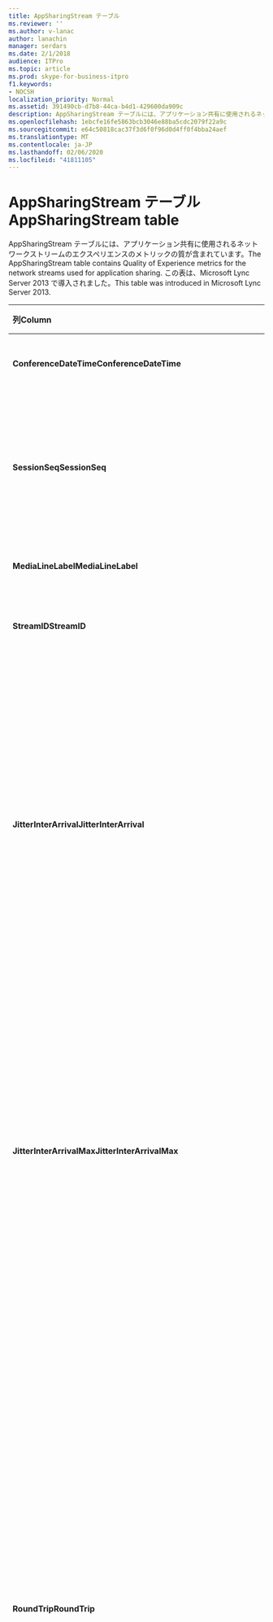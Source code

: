 ```yaml
---
title: AppSharingStream テーブル
ms.reviewer: ''
ms.author: v-lanac
author: lanachin
manager: serdars
ms.date: 2/1/2018
audience: ITPro
ms.topic: article
ms.prod: skype-for-business-itpro
f1.keywords:
- NOCSH
localization_priority: Normal
ms.assetid: 391490cb-d7b8-44ca-b4d1-429600da909c
description: AppSharingStream テーブルには、アプリケーション共有に使用されるネットワークストリームのエクスペリエンスのメトリックの質が含まれています。 この表は、Microsoft Lync Server 2013 で導入されました。
ms.openlocfilehash: 1ebcfe16fe5863bcb3046e88ba5cdc2079f22a9c
ms.sourcegitcommit: e64c50818cac37f3d6f0f96d0d4ff0f4bba24aef
ms.translationtype: MT
ms.contentlocale: ja-JP
ms.lasthandoff: 02/06/2020
ms.locfileid: "41811105"
---
```

# <a name="appsharingstream-table"></a><span data-ttu-id="e3c29-104">AppSharingStream テーブル</span><span class="sxs-lookup"><span data-stu-id="e3c29-104">AppSharingStream table</span></span>
 
<span data-ttu-id="e3c29-105">AppSharingStream テーブルには、アプリケーション共有に使用されるネットワークストリームのエクスペリエンスのメトリックの質が含まれています。</span><span class="sxs-lookup"><span data-stu-id="e3c29-105">The AppSharingStream table contains Quality of Experience metrics for the network streams used for application sharing.</span></span> <span data-ttu-id="e3c29-106">この表は、Microsoft Lync Server 2013 で導入されました。</span><span class="sxs-lookup"><span data-stu-id="e3c29-106">This table was introduced in Microsoft Lync Server 2013.</span></span>
  
|<span data-ttu-id="e3c29-107">**列**</span><span class="sxs-lookup"><span data-stu-id="e3c29-107">**Column**</span></span>|<span data-ttu-id="e3c29-108">**データ型**</span><span class="sxs-lookup"><span data-stu-id="e3c29-108">**Data Type**</span></span>|<span data-ttu-id="e3c29-109">**キー/インデックス**</span><span class="sxs-lookup"><span data-stu-id="e3c29-109">**Key/Index**</span></span>|<span data-ttu-id="e3c29-110">**詳細**</span><span class="sxs-lookup"><span data-stu-id="e3c29-110">**Details**</span></span>|
|:-----|:-----|:-----|:-----|
|<span data-ttu-id="e3c29-111">**ConferenceDateTime**</span><span class="sxs-lookup"><span data-stu-id="e3c29-111">**ConferenceDateTime**</span></span> <br/> |<span data-ttu-id="e3c29-112">dateTime</span><span class="sxs-lookup"><span data-stu-id="e3c29-112">dateTime</span></span>  <br/> |<span data-ttu-id="e3c29-113">プライマリ、外部</span><span class="sxs-lookup"><span data-stu-id="e3c29-113">Primary, Foreign</span></span>  <br/> |<span data-ttu-id="e3c29-114">セッションが開始された日付と時刻。</span><span class="sxs-lookup"><span data-stu-id="e3c29-114">Date and time that the session started.</span></span>  <br/> |
|<span data-ttu-id="e3c29-115">**SessionSeq**</span><span class="sxs-lookup"><span data-stu-id="e3c29-115">**SessionSeq**</span></span> <br/> |<span data-ttu-id="e3c29-116">int</span><span class="sxs-lookup"><span data-stu-id="e3c29-116">int</span></span>  <br/> |<span data-ttu-id="e3c29-117">プライマリ、外部</span><span class="sxs-lookup"><span data-stu-id="e3c29-117">Primary, Foreign</span></span>  <br/> |<span data-ttu-id="e3c29-118">同じ日付と同時に開始したセッションを区別するために使用されるシーケンシャル識別子。</span><span class="sxs-lookup"><span data-stu-id="e3c29-118">Sequential identifier used to distinguish between sessions that started on the same date and at the same time.</span></span>  <br/> |
|<span data-ttu-id="e3c29-119">**MediaLineLabel**</span><span class="sxs-lookup"><span data-stu-id="e3c29-119">**MediaLineLabel**</span></span> <br/> |<span data-ttu-id="e3c29-120">tinyint</span><span class="sxs-lookup"><span data-stu-id="e3c29-120">tinyint</span></span>  <br/> |<span data-ttu-id="e3c29-121">プライマリ、外部</span><span class="sxs-lookup"><span data-stu-id="e3c29-121">Primary, Foreign</span></span>  <br/> | <span data-ttu-id="e3c29-122">「 [MediaLine テーブル](https://docs.microsoft.com/skypeforbusiness/schema-reference/quality-of-experience-qoe-database-schema/medialine-0)」を参照してください。</span><span class="sxs-lookup"><span data-stu-id="e3c29-122">See [MediaLine Table](https://docs.microsoft.com/skypeforbusiness/schema-reference/quality-of-experience-qoe-database-schema/medialine-0).</span></span> <br/> |
|<span data-ttu-id="e3c29-123">**StreamID**</span><span class="sxs-lookup"><span data-stu-id="e3c29-123">**StreamID**</span></span> <br/> |<span data-ttu-id="e3c29-124">int</span><span class="sxs-lookup"><span data-stu-id="e3c29-124">int</span></span>  <br/> |<span data-ttu-id="e3c29-125">Primary</span><span class="sxs-lookup"><span data-stu-id="e3c29-125">Primary</span></span>  <br/> |<span data-ttu-id="e3c29-126">アプリケーション共有ストリームの一意の識別子。</span><span class="sxs-lookup"><span data-stu-id="e3c29-126">Unique identifier of the application sharing stream.</span></span>  <br/> |
|<span data-ttu-id="e3c29-127">**JitterInterArrival**</span><span class="sxs-lookup"><span data-stu-id="e3c29-127">**JitterInterArrival**</span></span> <br/> |<span data-ttu-id="e3c29-128">int</span><span class="sxs-lookup"><span data-stu-id="e3c29-128">int</span></span>  <br/> ||<span data-ttu-id="e3c29-p103">RTP パケットの着信間に検出された平均ジッター (ジッターとは、通話の "揺れ" の測定値です)。通常、この値が高い場合は、輻輳やメディア サーバーの過負荷の原因が考えられます。その結果、音声のひずみや欠落が生じます。</span><span class="sxs-lookup"><span data-stu-id="e3c29-p103">Average jitter detected between RTP packet arrivals. (Jitter is a measure of the "shakiness" of a call.) High jitter values are typically caused by congestion or an overloaded media server, and result in distorted or lost audio.</span></span>  <br/> |
|<span data-ttu-id="e3c29-131">**JitterInterArrivalMax**</span><span class="sxs-lookup"><span data-stu-id="e3c29-131">**JitterInterArrivalMax**</span></span> <br/> |<span data-ttu-id="e3c29-132">int</span><span class="sxs-lookup"><span data-stu-id="e3c29-132">int</span></span>  <br/> ||<span data-ttu-id="e3c29-133">RTP パケット着信の間の最大ジッターが検出されました。</span><span class="sxs-lookup"><span data-stu-id="e3c29-133">Maximum jitter detected between RTP packet arrivals.</span></span> <span data-ttu-id="e3c29-134">(ジッターは、通話の "shakiness" の測定値です)。通常、高ジッターの値は、輻輳または過負荷のメディアサーバーによって発生し、音声が歪むか、失われる原因となります。</span><span class="sxs-lookup"><span data-stu-id="e3c29-134">(Jitter is a measure of the "shakiness" of a call.) High jitter values are typically caused by congestion or an overloaded media server, and result in distorted or lost audio.</span></span>  <br/> |
|<span data-ttu-id="e3c29-135">**RoundTrip**</span><span class="sxs-lookup"><span data-stu-id="e3c29-135">**RoundTrip**</span></span> <br/> |<span data-ttu-id="e3c29-136">int</span><span class="sxs-lookup"><span data-stu-id="e3c29-136">int</span></span>  <br/> ||<span data-ttu-id="e3c29-p105">リアルタイム転送プロトコル (RTP) パケットが別のエンドポイントとの間を往復するのに要する平均時間 (ミリ秒単位)。200 ミリ秒以下の往復時間が許容できる品質と見なされます。</span><span class="sxs-lookup"><span data-stu-id="e3c29-p105">Average amount of (in milliseconds) required for a Real-Time Transport Protocol packet to travel to another endpoint and then back. Round-trip times of 200 milliseconds or less are considered of acceptable quality.</span></span>  <br/> <span data-ttu-id="e3c29-p106">この値が高い場合は、国際通話ルーティング、ルーティングの構成ミス、メディア サーバーの過負荷などの原因が考えられます。その結果、双方向のリアルタイムの音声会話が難しくなります。</span><span class="sxs-lookup"><span data-stu-id="e3c29-p106">High round-trip values can be caused by international call routing; a routing misconfiguration; or an overloaded media server. High round-trip times result in difficulties with two-way, real-time audio conversations.</span></span>  <br/> |
|<span data-ttu-id="e3c29-141">**RoundTripMax**</span><span class="sxs-lookup"><span data-stu-id="e3c29-141">**RoundTripMax**</span></span> <br/> |<span data-ttu-id="e3c29-142">int</span><span class="sxs-lookup"><span data-stu-id="e3c29-142">int</span></span>  <br/> ||<span data-ttu-id="e3c29-143">リアルタイムトランスポートプロトコルパケットが別のエンドポイントに移動してから戻るために必要な最大 (ミリ秒単位)。</span><span class="sxs-lookup"><span data-stu-id="e3c29-143">Maximum amount of (in milliseconds) required for a Real-Time Transport Protocol packet to travel to another endpoint and then back.</span></span> <span data-ttu-id="e3c29-144">200 ミリ秒以下の往復時間が許容できる品質と見なされます。</span><span class="sxs-lookup"><span data-stu-id="e3c29-144">Round-trip times of 200 milliseconds or less are considered of acceptable quality.</span></span>  <br/> <span data-ttu-id="e3c29-p108">この値が高い場合は、国際通話ルーティング、ルーティングの構成ミス、メディア サーバーの過負荷などの原因が考えられます。その結果、双方向のリアルタイムの音声会話が難しくなります。</span><span class="sxs-lookup"><span data-stu-id="e3c29-p108">High round-trip values can be caused by international call routing; a routing misconfiguration; or an overloaded media server. High round-trip times result in difficulties with two-way, real-time audio conversations.</span></span>  <br/> |
|<span data-ttu-id="e3c29-147">**PacketLossRate**</span><span class="sxs-lookup"><span data-stu-id="e3c29-147">**PacketLossRate**</span></span> <br/> |<span data-ttu-id="e3c29-148">float</span><span class="sxs-lookup"><span data-stu-id="e3c29-148">float</span></span>  <br/> ||<span data-ttu-id="e3c29-p109">リアルタイム転送プロトコル (RTP) パケット損失の平均レート。(パケット損失は、RTP パケット、つまりインターネット経由で音声とビデオを転送するために使われるプロトコルの一種で、パケットが宛先に到達できなかったときに発生します)。この値が高い場合は、輻輳、帯域幅の不足、ワイヤレスの輻輳または干渉、メディア サーバーの過負荷などの原因が考えられます。パケット損失が発生すると、通常、音声のひずみや欠落が生じます。</span><span class="sxs-lookup"><span data-stu-id="e3c29-p109">Average rate of Real-Time Transport Protocol (RTP) packet loss. (Packet loss occurs when RTP packets, a protocol used for transmitting audio and video across the Internet, failed to reach their destination.) High loss rates are generally caused by congestion; lack of bandwidth; wireless congestion or interference; or an overloaded media server. Packet loss typically results in distorted or lost audio.</span></span>  <br/> |
|<span data-ttu-id="e3c29-152">**PacketLossRateMax**</span><span class="sxs-lookup"><span data-stu-id="e3c29-152">**PacketLossRateMax**</span></span> <br/> |<span data-ttu-id="e3c29-153">float</span><span class="sxs-lookup"><span data-stu-id="e3c29-153">float</span></span>  <br/> ||<span data-ttu-id="e3c29-154">リアルタイムトランスポートプロトコル (RTP) パケット損失の最大速度。</span><span class="sxs-lookup"><span data-stu-id="e3c29-154">Maximum rate of Real-Time Transport Protocol (RTP) packet loss.</span></span> <span data-ttu-id="e3c29-155">(パケットの損失は、RTP パケット、インターネット上でのオーディオとビデオの伝送に使用されるプロトコル)、宛先への到達に失敗した場合に発生します。)通常、高損失率は輻輳が原因で発生します。帯域幅の不足。ワイヤレスの輻輳または妨害または、オーバーロードされたメディアサーバー。</span><span class="sxs-lookup"><span data-stu-id="e3c29-155">(Packet loss occurs when RTP packets, a protocol used for transmitting audio and video across the Internet, failed to reach their destination.) High loss rates are generally caused by congestion; lack of bandwidth; wireless congestion or interference; or an overloaded media server.</span></span> <span data-ttu-id="e3c29-156">パケット損失が発生すると、通常、音声のひずみや欠落が生じます。</span><span class="sxs-lookup"><span data-stu-id="e3c29-156">Packet loss typically results in distorted or lost audio.</span></span>  <br/> |
|<span data-ttu-id="e3c29-157">**PacketUtilization**</span><span class="sxs-lookup"><span data-stu-id="e3c29-157">**PacketUtilization**</span></span> <br/> |<span data-ttu-id="e3c29-158">int</span><span class="sxs-lookup"><span data-stu-id="e3c29-158">int</span></span>  <br/> ||<span data-ttu-id="e3c29-159">送信されたパケットの数です。</span><span class="sxs-lookup"><span data-stu-id="e3c29-159">Number of packets sent.</span></span>  <br/> |
|<span data-ttu-id="e3c29-160">**BandwidthEst**</span><span class="sxs-lookup"><span data-stu-id="e3c29-160">**BandwidthEst**</span></span> <br/> |<span data-ttu-id="e3c29-161">int</span><span class="sxs-lookup"><span data-stu-id="e3c29-161">int</span></span>  <br/> ||<span data-ttu-id="e3c29-162">セッションの終了時に提供される推定される一方向の帯域幅。</span><span class="sxs-lookup"><span data-stu-id="e3c29-162">Estimated one-way bandwidth available at the end of the session.</span></span> <span data-ttu-id="e3c29-163">1秒あたりのビット数で報告されます。</span><span class="sxs-lookup"><span data-stu-id="e3c29-163">Reported in bits per second.</span></span>  <br/> |
|<span data-ttu-id="e3c29-164">**AppSharingPayloadDescription**</span><span class="sxs-lookup"><span data-stu-id="e3c29-164">**AppSharingPayloadDescription**</span></span> <br/> |<span data-ttu-id="e3c29-165">int</span><span class="sxs-lookup"><span data-stu-id="e3c29-165">int</span></span>  <br/> ||<span data-ttu-id="e3c29-166">アプリケーション共有ペイロードの説明。</span><span class="sxs-lookup"><span data-stu-id="e3c29-166">Description of the application sharing payload.</span></span>  <br/> |
|<span data-ttu-id="e3c29-167">**RelativeOneWayTotal**</span><span class="sxs-lookup"><span data-stu-id="e3c29-167">**RelativeOneWayTotal**</span></span> <br/> |<span data-ttu-id="e3c29-168">float</span><span class="sxs-lookup"><span data-stu-id="e3c29-168">float</span></span>  <br/> ||<span data-ttu-id="e3c29-169">一方向の待機時間の合計。</span><span class="sxs-lookup"><span data-stu-id="e3c29-169">Total amount of one-way latency.</span></span> <span data-ttu-id="e3c29-170">相対的な一方向の待ち時間は、クライアントとサーバーの間の遅延を測定します。</span><span class="sxs-lookup"><span data-stu-id="e3c29-170">Relative one-way latency measures the delay between the client and the server.</span></span>  <br/> |
|<span data-ttu-id="e3c29-171">**RelativeOneWayAverage**</span><span class="sxs-lookup"><span data-stu-id="e3c29-171">**RelativeOneWayAverage**</span></span> <br/> |<span data-ttu-id="e3c29-172">float</span><span class="sxs-lookup"><span data-stu-id="e3c29-172">float</span></span>  <br/> ||<span data-ttu-id="e3c29-173">一方向の待ち時間の平均値。</span><span class="sxs-lookup"><span data-stu-id="e3c29-173">Average amount of one-way latency.</span></span> <span data-ttu-id="e3c29-174">相対的な一方向の待ち時間は、クライアントとサーバーの間の遅延を測定します。</span><span class="sxs-lookup"><span data-stu-id="e3c29-174">Relative one-way latency measures the delay between the client and the server.</span></span>  <br/> |
|<span data-ttu-id="e3c29-175">**RelativeOneWayMax**</span><span class="sxs-lookup"><span data-stu-id="e3c29-175">**RelativeOneWayMax**</span></span> <br/> |<span data-ttu-id="e3c29-176">float</span><span class="sxs-lookup"><span data-stu-id="e3c29-176">float</span></span>  <br/> ||<span data-ttu-id="e3c29-177">一方向の待機時間の上限。</span><span class="sxs-lookup"><span data-stu-id="e3c29-177">Maximum amount of one-way latency.</span></span> <span data-ttu-id="e3c29-178">相対的な一方向の待ち時間は、クライアントとサーバーの間の遅延を測定します。</span><span class="sxs-lookup"><span data-stu-id="e3c29-178">Relative one-way latency measures the delay between the client and the server.</span></span>  <br/> |
|<span data-ttu-id="e3c29-179">**RelativeOneWayBurstOccurrences**</span><span class="sxs-lookup"><span data-stu-id="e3c29-179">**RelativeOneWayBurstOccurrences**</span></span> <br/> |<span data-ttu-id="e3c29-180">int</span><span class="sxs-lookup"><span data-stu-id="e3c29-180">int</span></span>  <br/> ||<span data-ttu-id="e3c29-181">1方向のバースト発生の合計。</span><span class="sxs-lookup"><span data-stu-id="e3c29-181">Total one-way burst occurrences.</span></span> <span data-ttu-id="e3c29-182">"Bursty" 伝送とは、安定したストリームと比べて予期しないバーストでデータが流れる伝送です。</span><span class="sxs-lookup"><span data-stu-id="e3c29-182">A "bursty" transmission is a transmission where data flows in unpredictable bursts as opposed to a steady stream.</span></span> <span data-ttu-id="e3c29-183">このメトリックは、クライアントとサーバー間のデータフローを計測します。</span><span class="sxs-lookup"><span data-stu-id="e3c29-183">This metric measures data flow between the client and the server.</span></span>  <br/> |
|<span data-ttu-id="e3c29-184">**RelativeOneWayBurstDensity**</span><span class="sxs-lookup"><span data-stu-id="e3c29-184">**RelativeOneWayBurstDensity**</span></span> <br/> |<span data-ttu-id="e3c29-185">float</span><span class="sxs-lookup"><span data-stu-id="e3c29-185">float</span></span>  <br/> ||<span data-ttu-id="e3c29-186">全体的な1方向バースト密度。</span><span class="sxs-lookup"><span data-stu-id="e3c29-186">Total one-way burst density.</span></span> <span data-ttu-id="e3c29-187">"Bursty" 伝送とは、安定したストリームと比べて予期しないバーストでデータが流れる伝送です。</span><span class="sxs-lookup"><span data-stu-id="e3c29-187">A "bursty" transmission is a transmission where data flows in unpredictable bursts as opposed to a steady stream.</span></span> <span data-ttu-id="e3c29-188">このメトリックは、クライアントとサーバー間のデータフローを計測します。</span><span class="sxs-lookup"><span data-stu-id="e3c29-188">This metric measures data flow between the client and the server.</span></span>  <br/> |
|<span data-ttu-id="e3c29-189">**RelativeOneWayBurstDuration**</span><span class="sxs-lookup"><span data-stu-id="e3c29-189">**RelativeOneWayBurstDuration**</span></span> <br/> |<span data-ttu-id="e3c29-190">float</span><span class="sxs-lookup"><span data-stu-id="e3c29-190">float</span></span>  <br/> ||<span data-ttu-id="e3c29-191">一方向のバースト期間の合計。</span><span class="sxs-lookup"><span data-stu-id="e3c29-191">Total one-way burst duration.</span></span> <span data-ttu-id="e3c29-192">"Bursty" 伝送とは、安定したストリームと比べて予期しないバーストでデータが流れる伝送です。</span><span class="sxs-lookup"><span data-stu-id="e3c29-192">A "bursty" transmission is a transmission where data flows in unpredictable bursts as opposed to a steady stream.</span></span> <span data-ttu-id="e3c29-193">このメトリックは、クライアントとサーバー間のデータフローを計測します。</span><span class="sxs-lookup"><span data-stu-id="e3c29-193">This metric measures data flow between the client and the server.</span></span>  <br/> |
|<span data-ttu-id="e3c29-194">**RelativeOneWayGapOccurrences**</span><span class="sxs-lookup"><span data-stu-id="e3c29-194">**RelativeOneWayGapOccurrences**</span></span> <br/> |<span data-ttu-id="e3c29-195">int</span><span class="sxs-lookup"><span data-stu-id="e3c29-195">int</span></span>  <br/> ||<span data-ttu-id="e3c29-196">一方向のギャップ出現の合計。</span><span class="sxs-lookup"><span data-stu-id="e3c29-196">Total one-way gap occurrences.</span></span> <span data-ttu-id="e3c29-197">"Bursty" 伝送とは、安定したストリームではなく、予期しないバーストでデータが流れる伝送です。ギャップは、このようなバーストの間の遅延を示します。</span><span class="sxs-lookup"><span data-stu-id="e3c29-197">A "bursty" transmission is a transmission where data flows in unpredictable bursts as opposed to a steady stream; gaps indicate delays between these bursts.</span></span> <span data-ttu-id="e3c29-198">このメトリックは、クライアントとサーバー間のデータフローを計測します。</span><span class="sxs-lookup"><span data-stu-id="e3c29-198">This metric measures data flow between the client and the server.</span></span>  <br/> |
|<span data-ttu-id="e3c29-199">**RelativeOneWayGapDensity**</span><span class="sxs-lookup"><span data-stu-id="e3c29-199">**RelativeOneWayGapDensity**</span></span> <br/> |<span data-ttu-id="e3c29-200">float</span><span class="sxs-lookup"><span data-stu-id="e3c29-200">float</span></span>  <br/> ||<span data-ttu-id="e3c29-201">一方向のギャップの密度の合計。</span><span class="sxs-lookup"><span data-stu-id="e3c29-201">Total one-way gap density.</span></span> <span data-ttu-id="e3c29-202">"Bursty" 伝送とは、安定したストリームではなく、予期しないバーストでデータが流れる伝送です。ギャップは、このようなバーストの間の遅延を示します。</span><span class="sxs-lookup"><span data-stu-id="e3c29-202">A "bursty" transmission is a transmission where data flows in unpredictable bursts as opposed to a steady stream; gaps indicate delays between these bursts.</span></span> <span data-ttu-id="e3c29-203">このメトリックは、クライアントとサーバー間のデータフローを計測します。</span><span class="sxs-lookup"><span data-stu-id="e3c29-203">This metric measures data flow between the client and the server.</span></span>  <br/> |
|<span data-ttu-id="e3c29-204">**RelativeOneWayGapDuration**</span><span class="sxs-lookup"><span data-stu-id="e3c29-204">**RelativeOneWayGapDuration**</span></span> <br/> |<span data-ttu-id="e3c29-205">float</span><span class="sxs-lookup"><span data-stu-id="e3c29-205">float</span></span>  <br/> ||<span data-ttu-id="e3c29-206">一方向のギャップ期間の合計。</span><span class="sxs-lookup"><span data-stu-id="e3c29-206">Total one-way gap duration.</span></span> <span data-ttu-id="e3c29-207">"Bursty" 伝送とは、安定したストリームではなく、予期しないバーストでデータが流れる伝送です。ギャップは、このようなバーストの間の遅延を示します。</span><span class="sxs-lookup"><span data-stu-id="e3c29-207">A "bursty" transmission is a transmission where data flows in unpredictable bursts as opposed to a steady stream; gaps indicate delays between these bursts.</span></span> <span data-ttu-id="e3c29-208">このメトリックは、クライアントとサーバー間のデータフローを計測します。</span><span class="sxs-lookup"><span data-stu-id="e3c29-208">This metric measures data flow between the client and the server.</span></span>  <br/> |
|<span data-ttu-id="e3c29-209">**ApplicationSharingType**</span><span class="sxs-lookup"><span data-stu-id="e3c29-209">**ApplicationSharingType**</span></span> <br/> |<span data-ttu-id="e3c29-210">varChar (256)</span><span class="sxs-lookup"><span data-stu-id="e3c29-210">varChar(256)</span></span>  <br/> ||<span data-ttu-id="e3c29-211">アプリケーションロール (共有先またはビューアー) とコンテンツタイプ。</span><span class="sxs-lookup"><span data-stu-id="e3c29-211">Application role (Sharer or Viewer) and content type.</span></span>  <br/> |
|<span data-ttu-id="e3c29-212">**RDPTileProcessingLatencyTotal**</span><span class="sxs-lookup"><span data-stu-id="e3c29-212">**RDPTileProcessingLatencyTotal**</span></span> <br/> |<span data-ttu-id="e3c29-213">float</span><span class="sxs-lookup"><span data-stu-id="e3c29-213">float</span></span>  <br/> ||<span data-ttu-id="e3c29-214">リモートデスクトッププロトコル (RDP) タイルの合計処理時間。</span><span class="sxs-lookup"><span data-stu-id="e3c29-214">Total processing time for remote desktop protocol (RDP) tiles.</span></span> <span data-ttu-id="e3c29-215">表示環境では、合計の遅延が長くなります。</span><span class="sxs-lookup"><span data-stu-id="e3c29-215">A higher total equates to a longer delay in the viewing experience.</span></span>  <br/> |
|<span data-ttu-id="e3c29-216">**Rdp タイル処理**</span><span class="sxs-lookup"><span data-stu-id="e3c29-216">**RDPTileProcessingLatencyAverage**</span></span> <br/> |<span data-ttu-id="e3c29-217">float</span><span class="sxs-lookup"><span data-stu-id="e3c29-217">float</span></span>  <br/> ||<span data-ttu-id="e3c29-218">リモートデスクトッププロトコル (RDP) タイルの平均処理時間。</span><span class="sxs-lookup"><span data-stu-id="e3c29-218">Average processing time for remote desktop protocol (RDP) tiles.</span></span> <span data-ttu-id="e3c29-219">表示環境では、合計の遅延が長くなります。</span><span class="sxs-lookup"><span data-stu-id="e3c29-219">A higher total equates to a longer delay in the viewing experience.</span></span>  <br/> |
|<span data-ttu-id="e3c29-220">**RDPTileProcessingLatencyMax**</span><span class="sxs-lookup"><span data-stu-id="e3c29-220">**RDPTileProcessingLatencyMax**</span></span> <br/> |<span data-ttu-id="e3c29-221">float</span><span class="sxs-lookup"><span data-stu-id="e3c29-221">float</span></span>  <br/> ||<span data-ttu-id="e3c29-222">リモートデスクトッププロトコル (RDP) タイルの最大処理時間。</span><span class="sxs-lookup"><span data-stu-id="e3c29-222">Maximum processing time for remote desktop protocol (RDP) tiles.</span></span> <span data-ttu-id="e3c29-223">表示環境では、合計の遅延が長くなります。</span><span class="sxs-lookup"><span data-stu-id="e3c29-223">A higher total equates to a longer delay in the viewing experience.</span></span>  <br/> |
|<span data-ttu-id="e3c29-224">**RDPTileProcessingLatencyBurstOccurrences**</span><span class="sxs-lookup"><span data-stu-id="e3c29-224">**RDPTileProcessingLatencyBurstOccurrences**</span></span> <br/> |<span data-ttu-id="e3c29-225">int</span><span class="sxs-lookup"><span data-stu-id="e3c29-225">int</span></span>  <br/> ||<span data-ttu-id="e3c29-226">リモートデスクトッププロトコル (RDP) タイルの処理時間でのバースト発生。</span><span class="sxs-lookup"><span data-stu-id="e3c29-226">Burst occurrences in the processing time for remote desktop protocol (RDP) tiles.</span></span> <span data-ttu-id="e3c29-227">"Bursty" 伝送とは、安定したストリームと比べて予期しないバーストでデータが流れる伝送です。</span><span class="sxs-lookup"><span data-stu-id="e3c29-227">A "bursty" transmission is a transmission where data flows in unpredictable bursts as opposed to a steady stream.</span></span>  <br/> |
|<span data-ttu-id="e3c29-228">**RDPTileProcessingLatencyBurstDensity**</span><span class="sxs-lookup"><span data-stu-id="e3c29-228">**RDPTileProcessingLatencyBurstDensity**</span></span> <br/> |<span data-ttu-id="e3c29-229">float</span><span class="sxs-lookup"><span data-stu-id="e3c29-229">float</span></span>  <br/> ||<span data-ttu-id="e3c29-230">リモートデスクトッププロトコル (RDP) タイルの処理時間のバースト密度。</span><span class="sxs-lookup"><span data-stu-id="e3c29-230">Burst density in the processing time for remote desktop protocol (RDP) tiles.</span></span> <span data-ttu-id="e3c29-231">"Bursty" 伝送とは、安定したストリームと比べて予期しないバーストでデータが流れる伝送です。</span><span class="sxs-lookup"><span data-stu-id="e3c29-231">A "bursty" transmission is a transmission where data flows in unpredictable bursts as opposed to a steady stream.</span></span>  <br/> |
|<span data-ttu-id="e3c29-232">**RDPTileProcessingLatencyBurstDuration**</span><span class="sxs-lookup"><span data-stu-id="e3c29-232">**RDPTileProcessingLatencyBurstDuration**</span></span> <br/> |<span data-ttu-id="e3c29-233">float</span><span class="sxs-lookup"><span data-stu-id="e3c29-233">float</span></span>  <br/> ||<span data-ttu-id="e3c29-234">リモートデスクトッププロトコル (RDP) タイルの処理時間のバースト時間。</span><span class="sxs-lookup"><span data-stu-id="e3c29-234">Burst duration in the processing time for remote desktop protocol (RDP) tiles.</span></span> <span data-ttu-id="e3c29-235">"Bursty" 伝送とは、安定したストリームと比べて予期しないバーストでデータが流れる伝送です。</span><span class="sxs-lookup"><span data-stu-id="e3c29-235">A "bursty" transmission is a transmission where data flows in unpredictable bursts as opposed to a steady stream.</span></span>  <br/> |
|<span data-ttu-id="e3c29-236">**RDPTileProcessingLatencyGapOccurrences**</span><span class="sxs-lookup"><span data-stu-id="e3c29-236">**RDPTileProcessingLatencyGapOccurrences**</span></span> <br/> |<span data-ttu-id="e3c29-237">int</span><span class="sxs-lookup"><span data-stu-id="e3c29-237">int</span></span>  <br/> ||<span data-ttu-id="e3c29-238">リモートデスクトッププロトコル (RDP) タイルの処理時間のギャップの出現回数。</span><span class="sxs-lookup"><span data-stu-id="e3c29-238">Gap occurrences in the processing time for remote desktop protocol (RDP) tiles.</span></span>  <br/> |
|<span data-ttu-id="e3c29-239">**RDPTileProcessingLatencyGapDensity**</span><span class="sxs-lookup"><span data-stu-id="e3c29-239">**RDPTileProcessingLatencyGapDensity**</span></span> <br/> |<span data-ttu-id="e3c29-240">float</span><span class="sxs-lookup"><span data-stu-id="e3c29-240">float</span></span>  <br/> ||<span data-ttu-id="e3c29-241">リモートデスクトッププロトコル (RDP) タイルの処理時間のギャップの密度。</span><span class="sxs-lookup"><span data-stu-id="e3c29-241">Gap density in the processing time for remote desktop protocol (RDP) tiles.</span></span> <span data-ttu-id="e3c29-242">隙間が小さいほど、表示エクスペリエンスが向上します。</span><span class="sxs-lookup"><span data-stu-id="e3c29-242">Low gap density equates to a better viewing experience.</span></span>  <br/> |
|<span data-ttu-id="e3c29-243">**RDPTileProcessingLatencyGapDuration**</span><span class="sxs-lookup"><span data-stu-id="e3c29-243">**RDPTileProcessingLatencyGapDuration**</span></span> <br/> |<span data-ttu-id="e3c29-244">float</span><span class="sxs-lookup"><span data-stu-id="e3c29-244">float</span></span>  <br/> ||<span data-ttu-id="e3c29-245">リモートデスクトッププロトコル (RDP) タイルの処理時間の間隔。</span><span class="sxs-lookup"><span data-stu-id="e3c29-245">Gap duration in the processing time for remote desktop protocol (RDP) tiles.</span></span> <span data-ttu-id="e3c29-246">短い間隔の期間は、表示感が向上するようになります。</span><span class="sxs-lookup"><span data-stu-id="e3c29-246">Short gap durations equate to a better viewing experience.</span></span>  <br/> |
|<span data-ttu-id="e3c29-247">**CaptureTileRateTotal**</span><span class="sxs-lookup"><span data-stu-id="e3c29-247">**CaptureTileRateTotal**</span></span> <br/> |<span data-ttu-id="e3c29-248">float</span><span class="sxs-lookup"><span data-stu-id="e3c29-248">float</span></span>  <br/> ||<span data-ttu-id="e3c29-249">キャプチャされたタイルの合計レート (1 秒あたりのタイル数)</span><span class="sxs-lookup"><span data-stu-id="e3c29-249">Total rate of captured tiles (in tiles per second).</span></span>  <br/> |
|<span data-ttu-id="e3c29-250">**CaptureTileRateAverage**</span><span class="sxs-lookup"><span data-stu-id="e3c29-250">**CaptureTileRateAverage**</span></span> <br/> |<span data-ttu-id="e3c29-251">float</span><span class="sxs-lookup"><span data-stu-id="e3c29-251">float</span></span>  <br/> ||<span data-ttu-id="e3c29-252">キャプチャされたタイルの平均速度 (1 秒あたりのタイル数)。</span><span class="sxs-lookup"><span data-stu-id="e3c29-252">Average rate of captured tiles (in tiles per second).</span></span>  <br/> |
|<span data-ttu-id="e3c29-253">**CaptureTileRateMax**</span><span class="sxs-lookup"><span data-stu-id="e3c29-253">**CaptureTileRateMax**</span></span> <br/> |<span data-ttu-id="e3c29-254">float</span><span class="sxs-lookup"><span data-stu-id="e3c29-254">float</span></span>  <br/> ||<span data-ttu-id="e3c29-255">キャプチャされたタイルの最大速度 (1 秒あたりのタイル数)</span><span class="sxs-lookup"><span data-stu-id="e3c29-255">Maximum rate of captured tiles (in tiles per second).</span></span>  <br/> |
|<span data-ttu-id="e3c29-256">**CaptureTileRateBurstOccurrences**</span><span class="sxs-lookup"><span data-stu-id="e3c29-256">**CaptureTileRateBurstOccurrences**</span></span> <br/> |<span data-ttu-id="e3c29-257">t</span><span class="sxs-lookup"><span data-stu-id="e3c29-257">in t</span></span>  <br/> ||<span data-ttu-id="e3c29-258">キャプチャされたタイルの速度 (1 秒あたりのタイル) でバーストが発生します。</span><span class="sxs-lookup"><span data-stu-id="e3c29-258">Burst occurrences in the rate of captured tiles (in tiles per second).</span></span>  <br/> |
|<span data-ttu-id="e3c29-259">**CaptureTileRateBurstDensity**</span><span class="sxs-lookup"><span data-stu-id="e3c29-259">**CaptureTileRateBurstDensity**</span></span> <br/> |<span data-ttu-id="e3c29-260">float</span><span class="sxs-lookup"><span data-stu-id="e3c29-260">float</span></span>  <br/> ||<span data-ttu-id="e3c29-261">キャプチャされたタイルの速度 (1 秒あたりのタイル数) のバースト密度。</span><span class="sxs-lookup"><span data-stu-id="e3c29-261">Burst density in the rate of captured tiles (in tiles per second).</span></span>  <br/> |
|<span data-ttu-id="e3c29-262">**CaptureTileRateBurstDuration**</span><span class="sxs-lookup"><span data-stu-id="e3c29-262">**CaptureTileRateBurstDuration**</span></span> <br/> |<span data-ttu-id="e3c29-263">float</span><span class="sxs-lookup"><span data-stu-id="e3c29-263">float</span></span>  <br/> ||<span data-ttu-id="e3c29-264">キャプチャされたタイルの割合でのバースト時間 (1 秒あたりのタイル数)。</span><span class="sxs-lookup"><span data-stu-id="e3c29-264">Burst duration in the rate of captured tiles (in tiles per second).</span></span>  <br/> |
|<span data-ttu-id="e3c29-265">**CaptureTileRateGapOccurrences**</span><span class="sxs-lookup"><span data-stu-id="e3c29-265">**CaptureTileRateGapOccurrences**</span></span> <br/> |<span data-ttu-id="e3c29-266">int</span><span class="sxs-lookup"><span data-stu-id="e3c29-266">int</span></span>  <br/> ||<span data-ttu-id="e3c29-267">キャプチャされたタイルの比率 (1 秒あたりのタイル数) でのギャップ出現回数。</span><span class="sxs-lookup"><span data-stu-id="e3c29-267">Gap occurrences in the rate of captured tiles (in tiles per second).</span></span>  <br/> |
|<span data-ttu-id="e3c29-268">**CaptureTileRateGapDensity**</span><span class="sxs-lookup"><span data-stu-id="e3c29-268">**CaptureTileRateGapDensity**</span></span> <br/> |<span data-ttu-id="e3c29-269">float</span><span class="sxs-lookup"><span data-stu-id="e3c29-269">float</span></span>  <br/> ||<span data-ttu-id="e3c29-270">キャプチャされたタイル (1 秒あたりのタイル数) の間隔の間隔。</span><span class="sxs-lookup"><span data-stu-id="e3c29-270">Gap density in the rate of captured tiles (in tiles per second).</span></span>  <br/> |
|<span data-ttu-id="e3c29-271">**CaptureTileRateGapDuration**</span><span class="sxs-lookup"><span data-stu-id="e3c29-271">**CaptureTileRateGapDuration**</span></span> <br/> |<span data-ttu-id="e3c29-272">float</span><span class="sxs-lookup"><span data-stu-id="e3c29-272">float</span></span>  <br/> ||<span data-ttu-id="e3c29-273">キャプチャされたタイルの割合の間隔 (1 秒あたりのタイル数)</span><span class="sxs-lookup"><span data-stu-id="e3c29-273">Gap duration in the rate of captured tiles (in tiles per second).</span></span>  <br/> |
|<span data-ttu-id="e3c29-274">**損失タイル**</span><span class="sxs-lookup"><span data-stu-id="e3c29-274">**SpoiledTilePercentTotal**</span></span> <br/> |<span data-ttu-id="e3c29-275">float</span><span class="sxs-lookup"><span data-stu-id="e3c29-275">float</span></span>  <br/> ||<span data-ttu-id="e3c29-276">閲覧者に届かなかったが、破棄され、最新のコンテンツによって上書きされたコンテンツの割合の合計。</span><span class="sxs-lookup"><span data-stu-id="e3c29-276">Total percentage of the content that did not reach the viewer but was instead discarded and overwritten by fresh content.</span></span>  <br/> |
|<span data-ttu-id="e3c29-277">**SpoiledTilePercentAverage**</span><span class="sxs-lookup"><span data-stu-id="e3c29-277">**SpoiledTilePercentAverage**</span></span> <br/> |<span data-ttu-id="e3c29-278">float</span><span class="sxs-lookup"><span data-stu-id="e3c29-278">float</span></span>  <br/> ||<span data-ttu-id="e3c29-279">閲覧者に届かなかったが、新しいコンテンツによって破棄されて上書きされたコンテンツの平均割合。</span><span class="sxs-lookup"><span data-stu-id="e3c29-279">Average percentage of the content that did not reach the viewer but was instead discarded and overwritten by fresh content.</span></span>  <br/> |
|<span data-ttu-id="e3c29-280">**SpoiledTilePercentMax**</span><span class="sxs-lookup"><span data-stu-id="e3c29-280">**SpoiledTilePercentMax**</span></span> <br/> |<span data-ttu-id="e3c29-281">float</span><span class="sxs-lookup"><span data-stu-id="e3c29-281">float</span></span>  <br/> ||<span data-ttu-id="e3c29-282">閲覧者に届かなかったが、新しいコンテンツによって破棄されて上書きされたコンテンツの最大パーセンテージ。</span><span class="sxs-lookup"><span data-stu-id="e3c29-282">Maximum percentage of the content that did not reach the viewer but was instead discarded and overwritten by fresh content.</span></span>  <br/> |
|<span data-ttu-id="e3c29-283">**SpoiledTilePercentBurstOccurrences**</span><span class="sxs-lookup"><span data-stu-id="e3c29-283">**SpoiledTilePercentBurstOccurrences**</span></span> <br/> |<span data-ttu-id="e3c29-284">int</span><span class="sxs-lookup"><span data-stu-id="e3c29-284">int</span></span>  <br/> ||<span data-ttu-id="e3c29-285">閲覧者に届かなかったが、新しいコンテンツによって破棄されて上書きされたコンテンツのバースト発生。</span><span class="sxs-lookup"><span data-stu-id="e3c29-285">Burst occurrences for the content that did not reach the viewer but was instead discarded and overwritten by fresh content.</span></span>  <br/> |
|<span data-ttu-id="e3c29-286">**SpoiledTilePercentBurstDensity**</span><span class="sxs-lookup"><span data-stu-id="e3c29-286">**SpoiledTilePercentBurstDensity**</span></span> <br/> |<span data-ttu-id="e3c29-287">float</span><span class="sxs-lookup"><span data-stu-id="e3c29-287">float</span></span>  <br/> ||<span data-ttu-id="e3c29-288">ビューアーに届かなかったが、新しいコンテンツによって破棄されて上書きされたコンテンツのバースト密度。</span><span class="sxs-lookup"><span data-stu-id="e3c29-288">Burst density for the content that did not reach the viewer but was instead discarded and overwritten by fresh content.</span></span>  <br/> |
|<span data-ttu-id="e3c29-289">**SpoiledTilePercentBurstDuration**</span><span class="sxs-lookup"><span data-stu-id="e3c29-289">**SpoiledTilePercentBurstDuration**</span></span> <br/> |<span data-ttu-id="e3c29-290">float</span><span class="sxs-lookup"><span data-stu-id="e3c29-290">float</span></span>  <br/> ||<span data-ttu-id="e3c29-291">ビューアーに届かなかったが、新しいコンテンツによって破棄されて上書きされたコンテンツのバースト時間。</span><span class="sxs-lookup"><span data-stu-id="e3c29-291">Burst duration for the content that did not reach the viewer but was instead discarded and overwritten by fresh content.</span></span>  <br/> |
|<span data-ttu-id="e3c29-292">**SpoiledTilePercentGapOccurrences**</span><span class="sxs-lookup"><span data-stu-id="e3c29-292">**SpoiledTilePercentGapOccurrences**</span></span> <br/> |<span data-ttu-id="e3c29-293">int</span><span class="sxs-lookup"><span data-stu-id="e3c29-293">int</span></span>  <br/> ||<span data-ttu-id="e3c29-294">閲覧者に届かなかったが、新しいコンテンツによって破棄されて上書きされたコンテンツの Gap オカレンス。</span><span class="sxs-lookup"><span data-stu-id="e3c29-294">Gap occurrences for the content that did not reach the viewer but was instead discarded and overwritten by fresh content.</span></span>  <br/> |
|<span data-ttu-id="e3c29-295">**SpoiledTilePercentGapDensity**</span><span class="sxs-lookup"><span data-stu-id="e3c29-295">**SpoiledTilePercentGapDensity**</span></span> <br/> |<span data-ttu-id="e3c29-296">float</span><span class="sxs-lookup"><span data-stu-id="e3c29-296">float</span></span>  <br/> ||<span data-ttu-id="e3c29-297">ビューアーに届かなかったが、新しいコンテンツで破棄されて上書きされたコンテンツの Gap 濃度。</span><span class="sxs-lookup"><span data-stu-id="e3c29-297">Gap density for the content that did not reach the viewer but was instead discarded and overwritten by fresh content.</span></span>  <br/> |
|<span data-ttu-id="e3c29-298">**SpoiledTilePercentGapDuration**</span><span class="sxs-lookup"><span data-stu-id="e3c29-298">**SpoiledTilePercentGapDuration**</span></span> <br/> |<span data-ttu-id="e3c29-299">float</span><span class="sxs-lookup"><span data-stu-id="e3c29-299">float</span></span>  <br/> ||<span data-ttu-id="e3c29-300">ビューアーに届かなかったが、新しいコンテンツによって破棄されて上書きされたコンテンツの間隔の期間。</span><span class="sxs-lookup"><span data-stu-id="e3c29-300">Gap duration for the content that did not reach the viewer but was instead discarded and overwritten by fresh content.</span></span>  <br/> |
|<span data-ttu-id="e3c29-301">**ScrapingFrameRateTotal**</span><span class="sxs-lookup"><span data-stu-id="e3c29-301">**ScrapingFrameRateTotal**</span></span> <br/> |<span data-ttu-id="e3c29-302">float</span><span class="sxs-lookup"><span data-stu-id="e3c29-302">float</span></span>  <br/> ||<span data-ttu-id="e3c29-303">グラフィックスソースから scraped フレームの合計数です。</span><span class="sxs-lookup"><span data-stu-id="e3c29-303">Total number of frames scraped from the graphics source.</span></span>  <br/> |
|<span data-ttu-id="e3c29-304">**ScrapingFrameRateAverage**</span><span class="sxs-lookup"><span data-stu-id="e3c29-304">**ScrapingFrameRateAverage**</span></span> <br/> |<span data-ttu-id="e3c29-305">float</span><span class="sxs-lookup"><span data-stu-id="e3c29-305">float</span></span>  <br/> ||<span data-ttu-id="e3c29-306">グラフィックスソースから scraped フレームの平均数。</span><span class="sxs-lookup"><span data-stu-id="e3c29-306">Average number of frames scraped from the graphics source.</span></span>  <br/> |
|<span data-ttu-id="e3c29-307">**ScrapingFrameRateMax**</span><span class="sxs-lookup"><span data-stu-id="e3c29-307">**ScrapingFrameRateMax**</span></span> <br/> |<span data-ttu-id="e3c29-308">float</span><span class="sxs-lookup"><span data-stu-id="e3c29-308">float</span></span>  <br/> ||<span data-ttu-id="e3c29-309">グラフィックスソースから scraped フレームの最大数。</span><span class="sxs-lookup"><span data-stu-id="e3c29-309">Maximum number of frames scraped from the graphics source.</span></span>  <br/> |
|<span data-ttu-id="e3c29-310">**ScrapingFrameRateBurstOccurrences**</span><span class="sxs-lookup"><span data-stu-id="e3c29-310">**ScrapingFrameRateBurstOccurrences**</span></span> <br/> |<span data-ttu-id="e3c29-311">int</span><span class="sxs-lookup"><span data-stu-id="e3c29-311">int</span></span>  <br/> ||<span data-ttu-id="e3c29-312">グラフィックソースからフレームの scraped が発生します。</span><span class="sxs-lookup"><span data-stu-id="e3c29-312">Burst occurrences in the frames scraped from the graphics source.</span></span>  <br/> |
|<span data-ttu-id="e3c29-313">**ScrapingFrameRateBurstDensity**</span><span class="sxs-lookup"><span data-stu-id="e3c29-313">**ScrapingFrameRateBurstDensity**</span></span> <br/> |<span data-ttu-id="e3c29-314">float</span><span class="sxs-lookup"><span data-stu-id="e3c29-314">float</span></span>  <br/> ||<span data-ttu-id="e3c29-315">グラフィックスソースからのフレーム scraped のバースト密度。</span><span class="sxs-lookup"><span data-stu-id="e3c29-315">Burst density in the frames scraped from the graphics source.</span></span>  <br/> |
|<span data-ttu-id="e3c29-316">**ScrapingFrameRateBurstDuration**</span><span class="sxs-lookup"><span data-stu-id="e3c29-316">**ScrapingFrameRateBurstDuration**</span></span> <br/> |<span data-ttu-id="e3c29-317">float</span><span class="sxs-lookup"><span data-stu-id="e3c29-317">float</span></span>  <br/> ||<span data-ttu-id="e3c29-318">グラフィックスソースからのフレーム scraped のバースト時間。</span><span class="sxs-lookup"><span data-stu-id="e3c29-318">Burst duration in the frames scraped from the graphics source.</span></span>  <br/> |
|<span data-ttu-id="e3c29-319">**ScrapingFrameRateGapOccurrences**</span><span class="sxs-lookup"><span data-stu-id="e3c29-319">**ScrapingFrameRateGapOccurrences**</span></span> <br/> |<span data-ttu-id="e3c29-320">int</span><span class="sxs-lookup"><span data-stu-id="e3c29-320">int</span></span>  <br/> ||<span data-ttu-id="e3c29-321">グラフィックソースから、フレーム内の Gap オカレンスが scraped ます。</span><span class="sxs-lookup"><span data-stu-id="e3c29-321">Gap occurrences in the frames scraped from the graphics source.</span></span>  <br/> |
|<span data-ttu-id="e3c29-322">**ScrapingFrameRateGapDensity**</span><span class="sxs-lookup"><span data-stu-id="e3c29-322">**ScrapingFrameRateGapDensity**</span></span> <br/> |<span data-ttu-id="e3c29-323">float</span><span class="sxs-lookup"><span data-stu-id="e3c29-323">float</span></span>  <br/> ||<span data-ttu-id="e3c29-324">グラフィックスソースから scraped フレームの間隔の濃度。</span><span class="sxs-lookup"><span data-stu-id="e3c29-324">Gap density in the frames scraped from the graphics source.</span></span>  <br/> |
|<span data-ttu-id="e3c29-325">**ScrapingFrameRateGapDuration**</span><span class="sxs-lookup"><span data-stu-id="e3c29-325">**ScrapingFrameRateGapDuration**</span></span> <br/> |<span data-ttu-id="e3c29-326">float</span><span class="sxs-lookup"><span data-stu-id="e3c29-326">float</span></span>  <br/> ||<span data-ttu-id="e3c29-327">グラフィックスソースから scraped フレームの間隔を指定します。</span><span class="sxs-lookup"><span data-stu-id="e3c29-327">Gap duration in the frames scraped from the graphics source.</span></span>  <br/> |
|<span data-ttu-id="e3c29-328">**IncomingTileRateTotal**</span><span class="sxs-lookup"><span data-stu-id="e3c29-328">**IncomingTileRateTotal**</span></span> <br/> |<span data-ttu-id="e3c29-329">float</span><span class="sxs-lookup"><span data-stu-id="e3c29-329">float</span></span>  <br/> ||<span data-ttu-id="e3c29-330">視聴者が受信したフレームの合計料金。</span><span class="sxs-lookup"><span data-stu-id="e3c29-330">Total incoming frame rate as received by the viewer.</span></span>  <br/> |
|<span data-ttu-id="e3c29-331">**IncomingTileRateAverage**</span><span class="sxs-lookup"><span data-stu-id="e3c29-331">**IncomingTileRateAverage**</span></span> <br/> |<span data-ttu-id="e3c29-332">float</span><span class="sxs-lookup"><span data-stu-id="e3c29-332">float</span></span>  <br/> ||<span data-ttu-id="e3c29-333">視聴者が受信したフレームの平均速度。</span><span class="sxs-lookup"><span data-stu-id="e3c29-333">Average incoming frame rate as received by the viewer.</span></span>  <br/> |
|<span data-ttu-id="e3c29-334">**IncomingTileRateMax**</span><span class="sxs-lookup"><span data-stu-id="e3c29-334">**IncomingTileRateMax**</span></span> <br/> |<span data-ttu-id="e3c29-335">float</span><span class="sxs-lookup"><span data-stu-id="e3c29-335">float</span></span>  <br/> ||<span data-ttu-id="e3c29-336">視聴者が受信した最大受信タイルレート。</span><span class="sxs-lookup"><span data-stu-id="e3c29-336">Maximum incoming tile rate as received by the viewer.</span></span>  <br/> |
|<span data-ttu-id="e3c29-337">**IncomingTileRateBurstOccurrences**</span><span class="sxs-lookup"><span data-stu-id="e3c29-337">**IncomingTileRateBurstOccurrences**</span></span> <br/> |<span data-ttu-id="e3c29-338">int</span><span class="sxs-lookup"><span data-stu-id="e3c29-338">int</span></span>  <br/> ||<span data-ttu-id="e3c29-339">視聴者が受信したタイルレートでのバースト発生</span><span class="sxs-lookup"><span data-stu-id="e3c29-339">Burst occurrences in the incoming tile rate as received by the viewer.</span></span>  <br/> |
|<span data-ttu-id="e3c29-340">**IncomingTileRateBurstDensity**</span><span class="sxs-lookup"><span data-stu-id="e3c29-340">**IncomingTileRateBurstDensity**</span></span> <br/> |<span data-ttu-id="e3c29-341">float</span><span class="sxs-lookup"><span data-stu-id="e3c29-341">float</span></span>  <br/> ||<span data-ttu-id="e3c29-342">視聴者が受信したタイルレートのバースト密度。</span><span class="sxs-lookup"><span data-stu-id="e3c29-342">Burst density in the incoming tile rate as received by the viewer.</span></span>  <br/> |
|<span data-ttu-id="e3c29-343">**IncomingTileRateBurstDuration**</span><span class="sxs-lookup"><span data-stu-id="e3c29-343">**IncomingTileRateBurstDuration**</span></span> <br/> |<span data-ttu-id="e3c29-344">float</span><span class="sxs-lookup"><span data-stu-id="e3c29-344">float</span></span>  <br/> ||<span data-ttu-id="e3c29-345">閲覧者が受信した受信タイルレートのバースト時間。</span><span class="sxs-lookup"><span data-stu-id="e3c29-345">Burst duration in the incoming tile rate as received by the viewer.</span></span>  <br/> |
|<span data-ttu-id="e3c29-346">**IncomingTileRateGapOccurrences**</span><span class="sxs-lookup"><span data-stu-id="e3c29-346">**IncomingTileRateGapOccurrences**</span></span> <br/> |<span data-ttu-id="e3c29-347">int</span><span class="sxs-lookup"><span data-stu-id="e3c29-347">int</span></span>  <br/> ||<span data-ttu-id="e3c29-348">閲覧者が受信したタイルレートのギャップが表示されます。</span><span class="sxs-lookup"><span data-stu-id="e3c29-348">Gap occurrences in the incoming tile rate as received by the viewer.</span></span>  <br/> |
|<span data-ttu-id="e3c29-349">**IncomingTileRateGapDensity**</span><span class="sxs-lookup"><span data-stu-id="e3c29-349">**IncomingTileRateGapDensity**</span></span> <br/> |<span data-ttu-id="e3c29-350">float</span><span class="sxs-lookup"><span data-stu-id="e3c29-350">float</span></span>  <br/> ||<span data-ttu-id="e3c29-351">閲覧者によって受信された、受信タイルレートのギャップの密度。</span><span class="sxs-lookup"><span data-stu-id="e3c29-351">Gap density in the incoming tile rate as received by the viewer.</span></span>  <br/> |
|<span data-ttu-id="e3c29-352">**IncomingTileRateGapDuration**</span><span class="sxs-lookup"><span data-stu-id="e3c29-352">**IncomingTileRateGapDuration**</span></span> <br/> |<span data-ttu-id="e3c29-353">float</span><span class="sxs-lookup"><span data-stu-id="e3c29-353">float</span></span>  <br/> ||<span data-ttu-id="e3c29-354">視聴者が受信したタイルレートの間隔。</span><span class="sxs-lookup"><span data-stu-id="e3c29-354">Gap duration in the incoming tile rate as received by the viewer.</span></span>  <br/> |
|<span data-ttu-id="e3c29-355">**IncomingFrameRateTotal**</span><span class="sxs-lookup"><span data-stu-id="e3c29-355">**IncomingFrameRateTotal**</span></span> <br/> |<span data-ttu-id="e3c29-356">float</span><span class="sxs-lookup"><span data-stu-id="e3c29-356">float</span></span>  <br/> ||<span data-ttu-id="e3c29-357">視聴者が受信したフレームの合計料金。</span><span class="sxs-lookup"><span data-stu-id="e3c29-357">Total incoming frame rate as received by the viewer.</span></span>  <br/> |
|<span data-ttu-id="e3c29-358">**IncomingFrameRateAverage**</span><span class="sxs-lookup"><span data-stu-id="e3c29-358">**IncomingFrameRateAverage**</span></span> <br/> |<span data-ttu-id="e3c29-359">float</span><span class="sxs-lookup"><span data-stu-id="e3c29-359">float</span></span>  <br/> ||<span data-ttu-id="e3c29-360">視聴者が受信したフレームの平均速度。</span><span class="sxs-lookup"><span data-stu-id="e3c29-360">Average incoming frame rate as received by the viewer.</span></span>  <br/> |
|<span data-ttu-id="e3c29-361">**IncomingFrameRateMax**</span><span class="sxs-lookup"><span data-stu-id="e3c29-361">**IncomingFrameRateMax**</span></span> <br/> |<span data-ttu-id="e3c29-362">float</span><span class="sxs-lookup"><span data-stu-id="e3c29-362">float</span></span>  <br/> ||<span data-ttu-id="e3c29-363">視聴者が受信した受信フレームレートの上限。</span><span class="sxs-lookup"><span data-stu-id="e3c29-363">Maximum incoming frame rate as received by the viewer.</span></span>  <br/> |
|<span data-ttu-id="e3c29-364">**IncomingFrameRateBurstOccurrences**</span><span class="sxs-lookup"><span data-stu-id="e3c29-364">**IncomingFrameRateBurstOccurrences**</span></span> <br/> |<span data-ttu-id="e3c29-365">int</span><span class="sxs-lookup"><span data-stu-id="e3c29-365">int</span></span>  <br/> ||<span data-ttu-id="e3c29-366">視聴者が受信したフレームレートのバーストが発生します。</span><span class="sxs-lookup"><span data-stu-id="e3c29-366">Burst occurrences in the incoming frame rate as received by the viewer.</span></span>  <br/> |
|<span data-ttu-id="e3c29-367">**IncomingFrameRateBurstDensity**</span><span class="sxs-lookup"><span data-stu-id="e3c29-367">**IncomingFrameRateBurstDensity**</span></span> <br/> |<span data-ttu-id="e3c29-368">float</span><span class="sxs-lookup"><span data-stu-id="e3c29-368">float</span></span>  <br/> ||<span data-ttu-id="e3c29-369">視聴者が受信したフレームレートのバースト密度。</span><span class="sxs-lookup"><span data-stu-id="e3c29-369">Burst density in the incoming frame rate as received by the viewer.</span></span>  <br/> |
|<span data-ttu-id="e3c29-370">**IncomingFrameRateBurstDuration**</span><span class="sxs-lookup"><span data-stu-id="e3c29-370">**IncomingFrameRateBurstDuration**</span></span> <br/> |<span data-ttu-id="e3c29-371">float</span><span class="sxs-lookup"><span data-stu-id="e3c29-371">float</span></span>  <br/> ||<span data-ttu-id="e3c29-372">ビューアーで受信した受信フレームレートのバースト時間。</span><span class="sxs-lookup"><span data-stu-id="e3c29-372">Burst duration in the incoming frame rate as received by the viewer.</span></span>  <br/> |
|<span data-ttu-id="e3c29-373">**IncomingFrameRateGapOccurrences**</span><span class="sxs-lookup"><span data-stu-id="e3c29-373">**IncomingFrameRateGapOccurrences**</span></span> <br/> |<span data-ttu-id="e3c29-374">int</span><span class="sxs-lookup"><span data-stu-id="e3c29-374">int</span></span>  <br/> ||<span data-ttu-id="e3c29-375">閲覧者が受信したフレームレートのギャップが表示されます。</span><span class="sxs-lookup"><span data-stu-id="e3c29-375">Gap occurrences in the incoming frame rate as received by the viewer.</span></span>  <br/> |
|<span data-ttu-id="e3c29-376">**IncomingFrameRateGapDensity**</span><span class="sxs-lookup"><span data-stu-id="e3c29-376">**IncomingFrameRateGapDensity**</span></span> <br/> |<span data-ttu-id="e3c29-377">float</span><span class="sxs-lookup"><span data-stu-id="e3c29-377">float</span></span>  <br/> ||<span data-ttu-id="e3c29-378">視聴者が受信したフレームレートの間隔。</span><span class="sxs-lookup"><span data-stu-id="e3c29-378">Gap density in the incoming frame rate as received by the viewer.</span></span>  <br/> |
|<span data-ttu-id="e3c29-379">**IncomingFrameRateDuration**</span><span class="sxs-lookup"><span data-stu-id="e3c29-379">**IncomingFrameRateDuration**</span></span> <br/> |<span data-ttu-id="e3c29-380">float</span><span class="sxs-lookup"><span data-stu-id="e3c29-380">float</span></span>  <br/> ||<span data-ttu-id="e3c29-381">視聴者が受信したフレームレートの間隔。</span><span class="sxs-lookup"><span data-stu-id="e3c29-381">Gap duration in the incoming frame rate as received by the viewer.</span></span>  <br/> |
|<span data-ttu-id="e3c29-382">**OutgoingTileRateTotal**</span><span class="sxs-lookup"><span data-stu-id="e3c29-382">**OutgoingTileRateTotal**</span></span> <br/> |<span data-ttu-id="e3c29-383">float</span><span class="sxs-lookup"><span data-stu-id="e3c29-383">float</span></span>  <br/> ||<span data-ttu-id="e3c29-384">送信者の合計送信タイルレート。</span><span class="sxs-lookup"><span data-stu-id="e3c29-384">Total outgoing tile rate for the sender.</span></span>  <br/> |
|<span data-ttu-id="e3c29-385">**OutgoingTileRateAverage**</span><span class="sxs-lookup"><span data-stu-id="e3c29-385">**OutgoingTileRateAverage**</span></span> <br/> |<span data-ttu-id="e3c29-386">float</span><span class="sxs-lookup"><span data-stu-id="e3c29-386">float</span></span>  <br/> ||<span data-ttu-id="e3c29-387">送信者の平均送信タイルレート。</span><span class="sxs-lookup"><span data-stu-id="e3c29-387">Average outgoing tile rate for the sender.</span></span>  <br/> |
|<span data-ttu-id="e3c29-388">**OutgoingTileRateMax**</span><span class="sxs-lookup"><span data-stu-id="e3c29-388">**OutgoingTileRateMax**</span></span> <br/> |<span data-ttu-id="e3c29-389">float</span><span class="sxs-lookup"><span data-stu-id="e3c29-389">float</span></span>  <br/> ||<span data-ttu-id="e3c29-390">送信者の最大送信タイルレート。</span><span class="sxs-lookup"><span data-stu-id="e3c29-390">Maximum outgoing tile rate for the sender.</span></span>  <br/> |
|<span data-ttu-id="e3c29-391">**OutgoingTileRateBurstOccurrences**</span><span class="sxs-lookup"><span data-stu-id="e3c29-391">**OutgoingTileRateBurstOccurrences**</span></span> <br/> |<span data-ttu-id="e3c29-392">int</span><span class="sxs-lookup"><span data-stu-id="e3c29-392">int</span></span>  <br/> ||<span data-ttu-id="e3c29-393">送信者の送信タイルレートのバーストが発生します。</span><span class="sxs-lookup"><span data-stu-id="e3c29-393">Burst occurrences in the outgoing tile rate for the sender.</span></span>  <br/> |
|<span data-ttu-id="e3c29-394">**OutgoingTileRateBurstDensity**</span><span class="sxs-lookup"><span data-stu-id="e3c29-394">**OutgoingTileRateBurstDensity**</span></span> <br/> |<span data-ttu-id="e3c29-395">float</span><span class="sxs-lookup"><span data-stu-id="e3c29-395">float</span></span>  <br/> ||<span data-ttu-id="e3c29-396">送信者の送信タイルレートのバースト密度。</span><span class="sxs-lookup"><span data-stu-id="e3c29-396">Burst density in the outgoing tile rate for the sender.</span></span>  <br/> |
|<span data-ttu-id="e3c29-397">**OutgoingTileRateBurstDuration**</span><span class="sxs-lookup"><span data-stu-id="e3c29-397">**OutgoingTileRateBurstDuration**</span></span> <br/> |<span data-ttu-id="e3c29-398">float</span><span class="sxs-lookup"><span data-stu-id="e3c29-398">float</span></span>  <br/> ||<span data-ttu-id="e3c29-399">送信者の送信タイルレートのバースト時間。</span><span class="sxs-lookup"><span data-stu-id="e3c29-399">Burst duration in the outgoing tile rate for the sender.</span></span>  <br/> |
|<span data-ttu-id="e3c29-400">**OutgoingTileRateGapOccurrences**</span><span class="sxs-lookup"><span data-stu-id="e3c29-400">**OutgoingTileRateGapOccurrences**</span></span> <br/> |<span data-ttu-id="e3c29-401">int</span><span class="sxs-lookup"><span data-stu-id="e3c29-401">int</span></span>  <br/> ||<span data-ttu-id="e3c29-402">送信者に対して、送信タイルレートのギャップが発生します。</span><span class="sxs-lookup"><span data-stu-id="e3c29-402">Gap occurrences in the outgoing tile rate for the sender.</span></span>  <br/> |
|<span data-ttu-id="e3c29-403">**OutgoingTileRateGapDensity**</span><span class="sxs-lookup"><span data-stu-id="e3c29-403">**OutgoingTileRateGapDensity**</span></span> <br/> |<span data-ttu-id="e3c29-404">float</span><span class="sxs-lookup"><span data-stu-id="e3c29-404">float</span></span>  <br/> ||<span data-ttu-id="e3c29-405">送信者の送信タイルレートの間隔。</span><span class="sxs-lookup"><span data-stu-id="e3c29-405">Gap density in the outgoing tile rate for the sender.</span></span>  <br/> |
|<span data-ttu-id="e3c29-406">**OutgoingTileRateGapDuration**</span><span class="sxs-lookup"><span data-stu-id="e3c29-406">**OutgoingTileRateGapDuration**</span></span> <br/> |<span data-ttu-id="e3c29-407">float</span><span class="sxs-lookup"><span data-stu-id="e3c29-407">float</span></span>  <br/> ||<span data-ttu-id="e3c29-408">送信者の送信タイルレートの間隔。</span><span class="sxs-lookup"><span data-stu-id="e3c29-408">Gap duration in the outgoing tile rate for the sender.</span></span>  <br/> |
|<span data-ttu-id="e3c29-409">**OutgoingFrameRateTotal**</span><span class="sxs-lookup"><span data-stu-id="e3c29-409">**OutgoingFrameRateTotal**</span></span> <br/> |<span data-ttu-id="e3c29-410">float</span><span class="sxs-lookup"><span data-stu-id="e3c29-410">float</span></span>  <br/> ||<span data-ttu-id="e3c29-411">送信者の総送信フレームレート。</span><span class="sxs-lookup"><span data-stu-id="e3c29-411">Total outgoing frame rate for the sender.</span></span>  <br/> |
|<span data-ttu-id="e3c29-412">**OutgoingFrameRateAverage**</span><span class="sxs-lookup"><span data-stu-id="e3c29-412">**OutgoingFrameRateAverage**</span></span> <br/> |<span data-ttu-id="e3c29-413">float</span><span class="sxs-lookup"><span data-stu-id="e3c29-413">float</span></span>  <br/> ||<span data-ttu-id="e3c29-414">送信者の平均送信フレームレート。</span><span class="sxs-lookup"><span data-stu-id="e3c29-414">average outgoing frame rate for the sender.</span></span>  <br/> |
|<span data-ttu-id="e3c29-415">**OutgoingFrameRateMax**</span><span class="sxs-lookup"><span data-stu-id="e3c29-415">**OutgoingFrameRateMax**</span></span> <br/> |<span data-ttu-id="e3c29-416">float</span><span class="sxs-lookup"><span data-stu-id="e3c29-416">float</span></span>  <br/> ||<span data-ttu-id="e3c29-417">送信者の最大送信フレームレート。</span><span class="sxs-lookup"><span data-stu-id="e3c29-417">Maximum outgoing frame rate for the sender.</span></span>  <br/> |
|<span data-ttu-id="e3c29-418">**OutgoingFrameRateBurstOccurrences**</span><span class="sxs-lookup"><span data-stu-id="e3c29-418">**OutgoingFrameRateBurstOccurrences**</span></span> <br/> |<span data-ttu-id="e3c29-419">int</span><span class="sxs-lookup"><span data-stu-id="e3c29-419">int</span></span>  <br/> ||<span data-ttu-id="e3c29-420">送信者の送信フレームレートでのバースト発生。</span><span class="sxs-lookup"><span data-stu-id="e3c29-420">Burst occurrences in the outgoing frame rate for the sender.</span></span>  <br/> |
|<span data-ttu-id="e3c29-421">**OutgoingFrameRateBurstDensity**</span><span class="sxs-lookup"><span data-stu-id="e3c29-421">**OutgoingFrameRateBurstDensity**</span></span> <br/> |<span data-ttu-id="e3c29-422">float</span><span class="sxs-lookup"><span data-stu-id="e3c29-422">float</span></span>  <br/> ||<span data-ttu-id="e3c29-423">送信者の送信フレームレートのバースト密度。</span><span class="sxs-lookup"><span data-stu-id="e3c29-423">Burst density in the outgoing frame rate for the sender.</span></span>  <br/> |
|<span data-ttu-id="e3c29-424">**OutgoingFrameRateBurstDuration**</span><span class="sxs-lookup"><span data-stu-id="e3c29-424">**OutgoingFrameRateBurstDuration**</span></span> <br/> |<span data-ttu-id="e3c29-425">float</span><span class="sxs-lookup"><span data-stu-id="e3c29-425">float</span></span>  <br/> ||<span data-ttu-id="e3c29-426">送信者の送信フレームレートのバースト時間。</span><span class="sxs-lookup"><span data-stu-id="e3c29-426">Burst duration in the outgoing frame rate for the sender.</span></span>  <br/> |
|<span data-ttu-id="e3c29-427">**OutgoingFrameRateGapOccurrences**</span><span class="sxs-lookup"><span data-stu-id="e3c29-427">**OutgoingFrameRateGapOccurrences**</span></span> <br/> |<span data-ttu-id="e3c29-428">int</span><span class="sxs-lookup"><span data-stu-id="e3c29-428">int</span></span>  <br/> ||<span data-ttu-id="e3c29-429">送信者に対して送信されるフレームレートのギャップ。</span><span class="sxs-lookup"><span data-stu-id="e3c29-429">Gap occurrences in the outgoing frame rate for the sender.</span></span>  <br/> |
|<span data-ttu-id="e3c29-430">**OutgoingFrameRateGapDensity**</span><span class="sxs-lookup"><span data-stu-id="e3c29-430">**OutgoingFrameRateGapDensity**</span></span> <br/> |<span data-ttu-id="e3c29-431">float</span><span class="sxs-lookup"><span data-stu-id="e3c29-431">float</span></span>  <br/> ||<span data-ttu-id="e3c29-432">送信者の発信フレームレートのギャップの密度。</span><span class="sxs-lookup"><span data-stu-id="e3c29-432">Gap density in the outgoing frame rate for the sender.</span></span>  <br/> |
|<span data-ttu-id="e3c29-433">**OutgoingFrameRateGapDuration**</span><span class="sxs-lookup"><span data-stu-id="e3c29-433">**OutgoingFrameRateGapDuration**</span></span> <br/> |<span data-ttu-id="e3c29-434">float</span><span class="sxs-lookup"><span data-stu-id="e3c29-434">float</span></span>  <br/> ||<span data-ttu-id="e3c29-435">送信者の発信フレームレートの間隔。</span><span class="sxs-lookup"><span data-stu-id="e3c29-435">Gap duration in the outgoing frame rate for the sender.</span></span>  <br/> |
|<span data-ttu-id="e3c29-436">**AverageRectangleHeight**</span><span class="sxs-lookup"><span data-stu-id="e3c29-436">**AverageRectangleHeight**</span></span> <br/> |<span data-ttu-id="e3c29-437">int</span><span class="sxs-lookup"><span data-stu-id="e3c29-437">int</span></span>  <br/> ||<span data-ttu-id="e3c29-438">平均ビデオ解像度の高さ (ピクセル単位)。</span><span class="sxs-lookup"><span data-stu-id="e3c29-438">Average video resolution height, in pixels.</span></span>  <br/> |
|<span data-ttu-id="e3c29-439">**AverageRectangleWidth**</span><span class="sxs-lookup"><span data-stu-id="e3c29-439">**AverageRectangleWidth**</span></span> <br/> |<span data-ttu-id="e3c29-440">int</span><span class="sxs-lookup"><span data-stu-id="e3c29-440">int</span></span>  <br/> ||<span data-ttu-id="e3c29-441">平均ビデオ解像度の幅 (ピクセル単位)。</span><span class="sxs-lookup"><span data-stu-id="e3c29-441">Average video resolution width, in pixels.</span></span>  <br/> |
|<span data-ttu-id="e3c29-442">**トラフィック**</span><span class="sxs-lookup"><span data-stu-id="e3c29-442">**Inbound**</span></span> <br/> |<span data-ttu-id="e3c29-443">bit</span><span class="sxs-lookup"><span data-stu-id="e3c29-443">bit</span></span>  <br/> ||<span data-ttu-id="e3c29-444">受信伝送の平均フレームレート (1 秒あたりのフレーム数)。</span><span class="sxs-lookup"><span data-stu-id="e3c29-444">Average frame rate (in frames per second) for inbound transmissions.</span></span>  <br/> |
|<span data-ttu-id="e3c29-445">**発信**</span><span class="sxs-lookup"><span data-stu-id="e3c29-445">**Outbound**</span></span> <br/> |<span data-ttu-id="e3c29-446">bit</span><span class="sxs-lookup"><span data-stu-id="e3c29-446">bit</span></span>  <br/> ||<span data-ttu-id="e3c29-447">送信時の平均フレームレート (1 秒あたりのフレーム数)。</span><span class="sxs-lookup"><span data-stu-id="e3c29-447">Average frame rate (in frames per second) for outbound transmissions.</span></span>  <br/> |
|<span data-ttu-id="e3c29-448">**SenderIsCallerPAI**</span><span class="sxs-lookup"><span data-stu-id="e3c29-448">**SenderIsCallerPAI**</span></span> <br/> |<span data-ttu-id="e3c29-449">bit</span><span class="sxs-lookup"><span data-stu-id="e3c29-449">bit</span></span>  <br/> ||<span data-ttu-id="e3c29-450">1ストリームの方向は、呼び出し元から呼び出し先へとなります。</span><span class="sxs-lookup"><span data-stu-id="e3c29-450">1 means the stream direction is from the caller to callee.</span></span>  <br/> <span data-ttu-id="e3c29-451">0は、ストリームの方向を呼び出し元から呼び出し元に転送します。</span><span class="sxs-lookup"><span data-stu-id="e3c29-451">0 means the stream direction is from the callee to the caller.</span></span>  <br/> |
   

